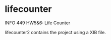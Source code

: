 # lifecounter
INFO 449 HW5&amp;6: Life Counter

lifecounter2 contains the project using a XIB file.

